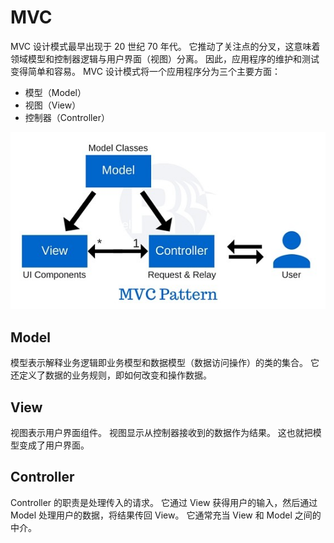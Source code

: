# MVC

MVC 设计模式最早出现于 20 世纪 70 年代。
它推动了关注点的分叉，这意味着领域模型和控制器逻辑与用户界面（视图）分离。
因此，应用程序的维护和测试变得简单和容易。
MVC 设计模式将一个应用程序分为三个主要方面：

- 模型（Model）
- 视图（View）
- 控制器（Controller）

![mvc-pattern from [Understanding The Difference Between MVC, MVP and MVVM Design Patterns](https://www.linkedin.com/pulse/understanding-difference-between-mvc-mvp-mvvm-design-rishabh-software)](../images/mvc-pattern.jpeg)

## Model

模型表示解释业务逻辑即业务模型和数据模型（数据访问操作）的类的集合。
它还定义了数据的业务规则，即如何改变和操作数据。

## View

视图表示用户界面组件。
视图显示从控制器接收到的数据作为结果。
这也就把模型变成了用户界面。

## Controller

Controller 的职责是处理传入的请求。
它通过 View 获得用户的输入，然后通过 Model 处理用户的数据，将结果传回 View。
它通常充当 View 和 Model 之间的中介。
